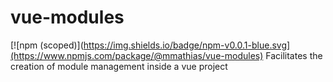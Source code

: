 # vue-modules
[![npm (scoped)](https://img.shields.io/badge/npm-v0.0.1-blue.svg](https://www.npmjs.com/package/@mmathias/vue-modules)
Facilitates the creation of module management inside a vue project
